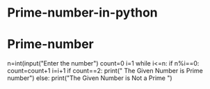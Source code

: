 # Prime-number-in-python
# Prime-number


n=int(input("Enter the number")
count=0
i=1
while i<=n:
     if n%i==0:
        count=count+1
     i=i+1
if count==2:
print(" The Given Number is Prime number")
else:
print("The Given Number is Not a Prime ")

